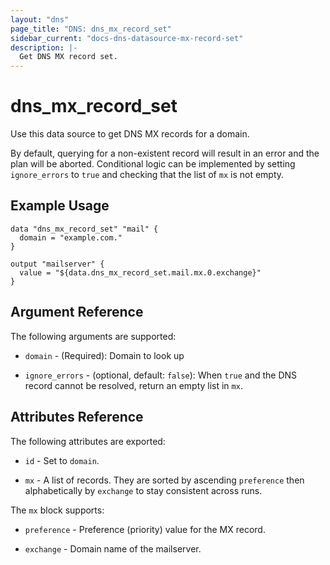 ```yaml
---
layout: "dns"
page_title: "DNS: dns_mx_record_set"
sidebar_current: "docs-dns-datasource-mx-record-set"
description: |-
  Get DNS MX record set.
---
```


# dns_mx_record_set

Use this data source to get DNS MX records for a domain.

By default, querying for a non-existent record will result in an error and the plan will be aborted.
Conditional logic can be implemented by setting `ignore_errors` to `true` and checking
that the list of `mx` is not empty. 

## Example Usage

```hcl
data "dns_mx_record_set" "mail" {
  domain = "example.com."
}

output "mailserver" {
  value = "${data.dns_mx_record_set.mail.mx.0.exchange}"
}
```

## Argument Reference

The following arguments are supported:

 * `domain` - (Required): Domain to look up
 
 * `ignore_errors` - (optional, default: `false`): When `true` and the DNS record cannot be resolved, 
   return an empty list in `mx`.

## Attributes Reference

The following attributes are exported:

 * `id` - Set to `domain`.

 * `mx` - A list of records. They are sorted by ascending `preference` then alphabetically by `exchange` to stay consistent across runs.

The `mx` block supports:

* `preference` - Preference (priority) value for the MX record.

* `exchange` - Domain name of the mailserver.
